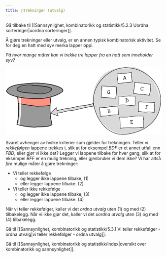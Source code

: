 ```yaml
---
title: 📄Trekninger (utvalg)
---
```



Gå tilbake til [[Sannsynlighet, kombinatorikk og statistikk/5.2.3 Uordna sorteringer|uordna sorteringer]].

Å gjøre trekninger eller utvalg, er en annen typisk kombinatorisk
aktivitet. Se for deg en hatt med syv merka lapper oppi.

*På hvor mange måter kan vi trekke tre lapper fra en hatt som inneholder
syv?*

![](../media/media/image120.png)

Svaret avhenger av hvilke kriterier som gjelder for trekningen. Teller
vi *rekkefølgen* lappene trekkes i, slik at for eksempel $BDF$ er et
annet utfall enn $FBD$, eller gjør vi ikke det? Legger vi lappene
tilbake for hver gang, slik at for eksempel $BFF$ er en mulig trekning,
eller gjenbruker vi dem ikke? Vi har altså *fire* mulige måter å gjøre
trekninger:

-   Vi teller rekkefølge
    -   og legger ikke lappene tilbake, (1)
    -   eller legger lappene tilbake. (2)
-   Vi teller ikke rekkefølge
    -   og legger ikke lappene tilbake, (3)
    -   eller legger lappene tilbake. (4)

Når vi teller rekkefølger, kaller vi det *ordna utvalg* uten (1) og med
(2) tilbakelegg. Når vi ikke gjør det, kaller vi det *uordna utvalg*
uten (3) og med (4) tilbakelegg.

Gå til [[Sannsynlighet, kombinatorikk og statistikk/5.3.1 Vi teller rekkefølger - ordna utvalg|vi teller rekkefølger - ordna utvalg]].


Gå til [[Sannsynlighet, kombinatorikk og statistikk/index|oversikt over kombinatorikk og sannsynlighet]].